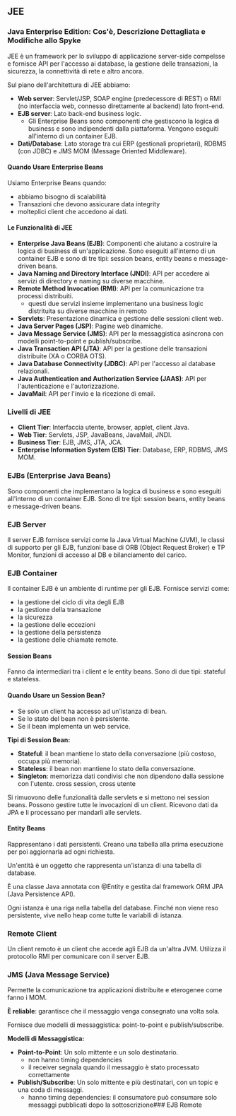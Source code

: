 ## JEE

### Java Enterprise Edition: Cos'è, Descrizione Dettagliata e Modifiche allo Spyke

JEE è un framework per lo sviluppo di applicazione server-side compelsse e fornisce API per l'accesso ai database, la gestione delle transazioni, la sicurezza, la connettività di rete e altro ancora.

Sul piano dell'architettura di JEE abbiamo:

- **Web server**: Servlet/JSP, SOAP engine (predecessore di REST) o RMI (no interfaccia web, connesso direttamente al backend) lato front-end.
- **EJB server**: Lato back-end business logic.
  - Gli Enterprise Beans sono componenti che gestiscono la logica di business e sono indipendenti dalla piattaforma. Vengono eseguiti all'interno di un container EJB.
- **Dati/Database**: Lato storage tra cui ERP (gestionali proprietari), RDBMS (con JDBC) e JMS MOM (Message Oriented Middleware).

#### Quando Usare Enterprise Beans

Usiamo Enterprise Beans quando:

- abbiamo bisogno di scalabilità
- Transazioni che devono assicurare data integrity
- molteplici client che accedono ai dati.

#### Le Funzionalità di JEE

- **Enterprise Java Beans (EJB)**: Componenti che aiutano a costruire la logica di business di un'applicazione. Sono eseguiti all'interno di un container EJB e sono di tre tipi: session beans, entity beans e message-driven beans.
- **Java Naming and Directory Interface (JNDI)**: API per accedere ai servizi di directory e naming su diverse macchine.
- **Remote Method Invocation (RMI)**: API per la comunicazione tra processi distribuiti.
  - questi due servizi insieme implementano una business logic distrituita su diverse macchine in remoto
- **Servlets**: Presentazione dinamica e gestione delle sessioni client web.
- **Java Server Pages (JSP)**: Pagine web dinamiche.
- **Java Message Service (JMS)**: API per la messaggistica asincrona con modelli point-to-point e publish/subscribe.
- **Java Transaction API (JTA)**: API per la gestione delle transazioni distribuite (XA o CORBA OTS).
- **Java Database Connectivity (JDBC)**: API per l'accesso ai database relazionali.
- **Java Authentication and Authorization Service (JAAS)**: API per l'autenticazione e l'autorizzazione.
- **JavaMail**: API per l'invio e la ricezione di email.

### Livelli di JEE

- **Client Tier**: Interfaccia utente, browser, applet, client Java.
- **Web Tier**: Servlets, JSP, JavaBeans, JavaMail, JNDI.
- **Business Tier**: EJB, JMS, JTA, JCA.
- **Enterprise Information System (EIS) Tier**: Database, ERP, RDBMS, JMS MOM.

### EJBs (Enterprise Java Beans)

Sono componenti che implementano la logica di business e sono eseguiti all'interno di un container EJB. Sono di tre tipi: session beans, entity beans e message-driven beans.

### EJB Server

Il server EJB fornisce servizi come la Java Virtual Machine (JVM), le classi di supporto per gli EJB, funzioni base di ORB (Object Request Broker) e TP Monitor, funzioni di accesso al DB e bilanciamento del carico.

### EJB Container

Il container EJB è un ambiente di runtime per gli EJB. Fornisce servizi come:

- la gestione del ciclo di vita degli EJB
- la gestione della transazione
- la sicurezza
- la gestione delle eccezioni
- la gestione della persistenza
- la gestione delle chiamate remote.

#### Session Beans

Fanno da intermediari tra i client e le entity beans. Sono di due tipi: stateful e stateless.

#### Quando Usare un Session Bean?

- Se solo un client ha accesso ad un'istanza di bean.
- Se lo stato del bean non è persistente.
- Se il bean implementa un web service.

**Tipi di Session Bean:**

- **Stateful**: il bean mantiene lo stato della conversazione (più costoso, occupa più memoria).
- **Stateless**: il bean non mantiene lo stato della conversazione.
- **Singleton**: memorizza dati condivisi che non dipendono dalla sessione con l'utente. cross session, cross utente

Si rimuovono delle funzionalità dalle servlets e si mettono nei session beans. Possono gestire tutte le invocazioni di un client. Ricevono dati da JPA e li processano per mandarli alle servlets.

#### Entity Beans

Rappresentano i dati persistenti. Creano una tabella alla prima esecuzione per poi aggiornarla ad ogni richiesta.

Un'entità è un oggetto che rappresenta un'istanza di una tabella di database.

È una classe Java annotata con @Entity e gestita dal framework ORM JPA (Java Persistence API).

Ogni istanza è una riga nella tabella del database. Finché non viene reso persistente, vive nello heap come tutte le variabili di istanza.

### Remote Client

Un client remoto è un client che accede agli EJB da un'altra JVM. Utilizza il protocollo RMI per comunicare con il server EJB.

### JMS (Java Message Service)

Permette la comunicazione tra applicazioni distribuite e eterogenee come fanno i MOM.

**È reliable**: garantisce che il messaggio venga consegnato una volta sola.

Fornisce due modelli di messaggistica: point-to-point e publish/subscribe.

**Modelli di Messaggistica:**

- **Point-to-Point**: Un solo mittente e un solo destinatario.
  - non hanno timing dependencies
  - il receiver segnala quando il messaggio è stato processato correttamente
- **Publish/Subscribe**: Un solo mittente e più destinatari, con un topic e una coda di messaggi.
  - hanno timing dependencies: il consumatore può consumare solo messaggi pubblicati dopo la sottoscrizione### EJB Remote
